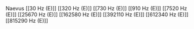 Naevus
[[30 Hz (E)]]
[[320 Hz (E)]]
[[730 Hz (E)]]
[[910 Hz (E)]]
[[7520 Hz (E)]]
[[25670 Hz (E)]]
[[162580 Hz (E)]]
[[392110 Hz (E)]]
[[612340 Hz (E)]]
[[815290 Hz (E)]]
